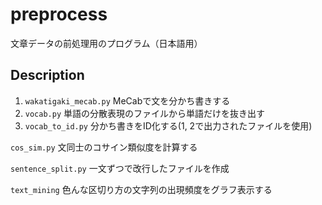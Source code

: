# preprocess
文章データの前処理用のプログラム（日本語用）
## Description
1. `wakatigaki_mecab.py` MeCabで文を分かち書きする
2. `vocab.py` 単語の分散表現のファイルから単語だけを抜き出す
3. `vocab_to_id.py` 分かち書きをID化する(1, 2で出力されたファイルを使用)

`cos_sim.py` 文同士のコサイン類似度を計算する

`sentence_split.py` 一文ずつで改行したファイルを作成

`text_mining` 色んな区切り方の文字列の出現頻度をグラフ表示する
